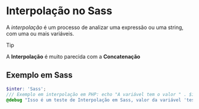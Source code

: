 # Interpolação no Sass

A *interpolação* é um processo de analizar uma expressão ou uma string, com uma ou mais variáveis.

> [!TIP]
> A **Interpolação** é muito parecida com a **Concatenação**

## Exemplo em **Sass**
```scss
$inter: 'Sass';
/// Exemplo em interpolação em PHP: echo "A variável tem o valor " . $inter . "!";
@debug "Isso é um teste de Interpolação em Sass, valor da variável 'teste': #{$inter}";
```